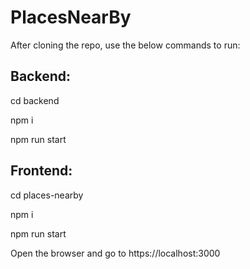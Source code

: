 # PlacesNearBy

After cloning the repo, use the below commands to run:
## Backend:
cd backend

npm i

npm run start


## Frontend:
cd places-nearby

npm i

npm run start

Open the browser and go to https://localhost:3000
